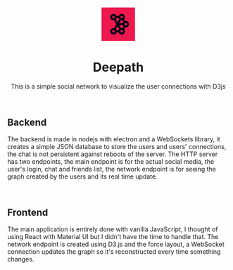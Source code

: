 <h3 align="center"><img src='https://raw.githubusercontent.com/JayexDesigns/deepath/main/public/assets/logo2.png' width='15%'></h3>
<h1 align="center">Deepath</h1>
<p align="center">This is a simple social network to visualize the user connections with D3js</p>
<br/>
<h2>Backend</h2>
<p>The backend is made in nodejs with electron and a WebSockets library, it creates a simple JSON database to store the users and users' connections, the chat is not persistent against reboots of the server. The HTTP server has two endpoints, the main endpoint is for the actual social media, the user's login, chat and friends list, the network endpoint is for seeing the graph created by the users and its real time update.</p>
<br/>
<h2>Frontend</h2>
<p>The main application is entirely done with vanilla JavaScript, I thought of using React with Material UI but I didn't have the time to handle that. The network endpoint is created using D3.js and the force layout, a WebSocket connection updates the graph so it's reconstructed every time something changes.</p>
<br/>
